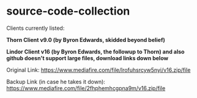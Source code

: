 # source-code-collection
Clients currently listed:

**Thorn Client v9.0 (by Byron Edwards, skidded beyond belief)**

**Lindor Client v16 (by Byron Edwards, the followup to Thorn) and also github doesn't support large files, download links down below**

Original Link: https://www.mediafire.com/file/lrofuhsrcyw5nyi/v16.zip/file

Backup Link (in case he takes it down): https://www.mediafire.com/file/2fhphemhcgpna9m/v16.zip/file
